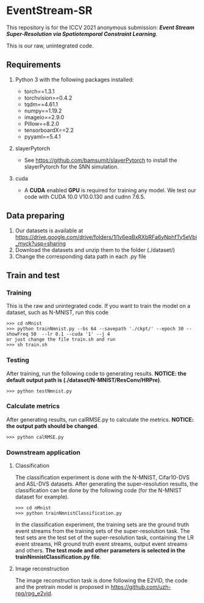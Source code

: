 # EventStream-SR
This repository is for the ICCV 2021 anonymous submission: ___Event Stream Super-Resolution via Spatiotemporal Constraint Learning___. 

This is our raw, unintegrated code.



## Requirements

1. Python 3 with the following packages installed:
   * torch==1.3.1
   * torchvision==0.4.2
   * tqdm==4.61.1
   * numpy==1.19.2
   * imageio==2.9.0
   * Pillow==8.2.0
   * tensorboardX==2.2
   * pyyaml==5.4.1
2. slayerPytorch
   - See https://github.com/bamsumit/slayerPytorch to install the slayerPytorch for the SNN simulation.

3. cuda
   - A **CUDA** enabled **GPU** is required for training any model. We test our code with CUDA 10.0 V10.0.130 and cudnn 7.6.5.



## Data preparing

1. Our datasets is available at https://drive.google.com/drive/folders/1l1v6eqBxRXbRFa6yNphfTy5eVbi_myck?usp=sharing
2. Download the datasets and unzip them to the folder (./dataset/)
3. Change the corresponding data path in each .py file



## Train and test

### Training

This is the raw and unintegrated code. If you want to train the model on a dataset, such as N-MNIST, run this code

```shell
>>> cd nMnist
>>> python trainNmnist.py --bs 64 --savepath './ckpt/' --epoch 30 --showFreq 50  --lr 0.1 --cuda '1' --j 4
or just change the file train.sh and run
>>> sh train.sh
```



### Testing

After training, run the following code to generating results. **NOTICE: the default output path is (./dataset/N-MNIST/ResConv/HRPre)**.

```shell
>>> python testNmnist.py
```



### Calculate metrics

After generating results, run calRMSE.py to calculate the metrics. **NOTICE: the output path should be changed**.

```shell
>>> python calRMSE.py
```



### Downstream application

1. Classification

   The classification experiment is done with the N-MNIST, Cifar10-DVS and ASL-DVS datasets. After generating the super-resolution results, the classification can be done by the following code (for the N-MNIST dataset for example).

   ```shell
   >>> cd nMnist
   >>> python trainNmnistClassification.py
   ```

   In the classification experiment, the training sets are the ground truth event streams from the training sets of the super-resolution task. The test sets are the test set of the super-resolution task, containing the LR event streams, HR ground truth event streams, output event streams and others. **The test mode and other parameters is selected in the trainNmnistClassification.py file**.

2. Image reconstruction

   The image reconstruction task is done following the E2VID, the code and the pretrain model is proposed in https://github.com/uzh-rpg/rpg_e2vid.

